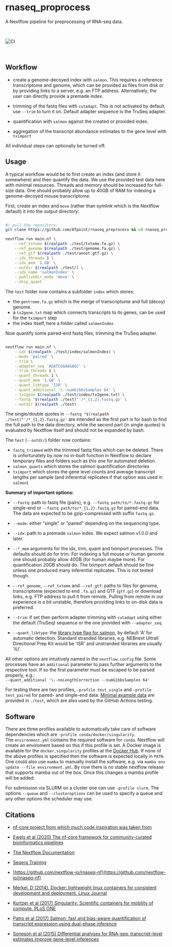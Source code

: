 # rnaseq_proprocess

A Nextflow pipeline for preprocessing of RNA-seq data.

<br>

![CI](https://github.com/ATpoint/rnaseq_preprocess/actions/workflows/CI.yml/badge.svg)

<br>


## Workflow

- create a genome-decoyed index with `salmon`. This requires a reference transcriptome and genome, which can be provided as files from disk or by providing links to a server, e.g. an FTP address.
Alternatively, the user can directly provide a premade index.

- trimming of the fastq files with `cutadapt`. This is not activated by default, use `--trim` to turn it on. Default adapter sequence is the TruSeq adapter.

- quantification with `salmon` against the created or provided index.

- aggregation of the transcript abundance estimates to the gene level with `tximport`

All individual steps can optionally be turned off.

## Usage

A typical workflow would be to first create an index (and store it somewhere) and then quantify the data. We use the provided test data here with minimal resources.
Threads and memory should be increased for full-size data. One should probably allow up to 40GB of RAM for indexing a genome-decoyed mouse transcriptome.

First, create an index and `move` (rather than symlink which is the Nextflow default) it into the output directory:

```bash

#/ pull the repository:
git clone https://github.com/ATpoint/rnaseq_preprocess && cd rnaseq_preprocess

nextflow run main.nf \
    --ref_txtome $(realpath ./test/txtome.fa.gz) \
    --ref_genome $(realpath ./test/genome.fa.gz) \
    --ref_gtf $(realpath ./test/annot.gtf.gz) \
    --idx_threads 1 \
    --idx_mem '1.GB' \
    --outdir $(realpath ./test/) \
    --idx_name 'salmonIndex' \
    --publishdir_mode 'move' \
    --skip_quant    

```

The `test` folder now contains a subfolder `index` which stores:
- the `gentrome.fa.gz` which is the merge of transcriptome and full (decoy) genome. 
- a `tx2gene.txt` map which connects transcripts to its genes, can be used for the `tximport` step
- the index itself, here a folder called `salmonIndex`

Now quantify some paired-end fastq files, trimming the TruSeq adapter. 

```bash

nextflow run main.nf \
    --idx $(realpath ./test/index/salmonIndex) \
    --mode 'paired' \
    --trim \
    --adapter_seq 'AGATCGGAAGAGC' \
    --trim_threads 1 \
    --quant_threads 1 \
    --quant_mem '1.GB' \
    --quant_libtype 'ISR' \
    --quant_additional '\--numGibbsSamples 64' \
    --tx2gene $(realpath ./test/index/tx2gene.txt) \
    --fastq "$(realpath ./test)"'/*_{1,2}.fastq.gz' \
    --outdir $(realpath ./test)

```

The single/double quotes in `--fastq "$(realpath ./test)"'/*_{1,2}.fastq.gz'` are intended as the first part is for bash to find the full path to the data directory,
while the second part (in single quotes) is evaluated by Nextflow itself and should not be expanded by bash.

The `test` (`--outdir`) folder now contains:
- `fastq_trimmed` with the trimmed fastq files which can be deleted. There is unfortunately by now no in-built function in Nextflow to declare temporary files and folders such as this one for automated deletion.
- `salmon_quants` which stores the salmon quantification directories
- `tximport` which stores the gene level counts and average transcript lengths per sample (and inferential replicates if that option was used in `salmon`)

**Summary of important options:**  
  
-  `--fastq`: path to fastq file (pairs), e.g. `--fastq path/to/*.fastq.gz` for single-end or `--fastq path/to/*_{1,2}.fastq.gz` for paired-end data.
The data are expected to be gzip-compressed with suffix `fastq.gz`.

- `--mode`: either "single" or "paired" depending on the sequencing type.

- `--idx`: path to a premade `salmon` index. We expect salmon v1.0.0 and later.

- `--*_mem` arguments for the idx, trim, quant and tximport processes. The defaults should do for trim. For indexing a full mouse or human genome one should probably allow 40GB (for human maybe more).
For quantification 20GB should do. The tximport default should be fine unless one produced many inferential replicates. This is not tested though.

- `--ref_genome`, `--ref_txtome` and `--ref_gtf`: paths to files for genome, transcriptome (expected to end `.fa.gz`) and GTF (`gtf.gz`) or download links, e.g. FTP address to pull it from remote.
Pulling from remote in our experience is a bit unstable, therefore providing links to on-disk data is preferred.

- `--trim`: if set then perform adapter trimming with `cutadapt` using either the default (TruSeq) sequence or the one provided with `--adapter_seq`.

- `--quant_libtype`: the [library type flag for salmon](https://salmon.readthedocs.io/en/latest/salmon.html#quantifying-in-alignment-based-mode), by default 'A' for automatic detection.
Standard stranded libraries, e.g. NEBnext UltraII Directional Prep Kit would be 'ISR' and unstranded libraries are usually 'IU'.

All other options are intuitively named in the `nextflow.config` file. Some processes have an `additional` parameter to pass further arguments to the respective tool. If so the first parameter must be escaped to be parsed properly, e.g.:  
`--quant_additional '\--noLengthCorrection --numGibbsSamples 64'`

For testing there are two profiles, `-profile test_single` and `-profile test_paired` for paired- and single-end data. [Minimal example data](https://github.com/nextflow-io/rnaseq-nf/tree/master/data/ggal) are provided in `./test`,
which are also used by the GitHub Actions testing.

## Software

There are three profiles available to automatically take care of software dependencies which are `-profile conda/docker/singularity`.  
The `environment.yml` contains the required software for `conda`. Nextflow will create an enviroment based on this if this profile is set. 
A Docker image is available for the `docker,singularity` profiles at the [Docker Hub](https://hub.docker.com/r/atpoint/rnaseq_preprocess).
If none of the above profiles is specified then the software is expected locally in `PATH`. One could also use `mamba` to manually install the software, e.g.
via `mamba env update --file environment.yml`. By now there is no stable nextflow release that supports mamba out of the box. Once this changes a mamba profile will be added.

For submission via SLURM on a cluster one can use `-profile slurm`. The options `--queue` and `--clusteroptions` can be used to specify a queue and any other options the scheduler may use.

## Citations

-  [nf-core project from which much code inspiration was taken from](https://nf-co.re/)

-  [Ewels et al (2020) The nf-core framework for community-curated bioinformatics pipelines](https://www.nature.com/articles/s41587-020-0439-x)

-  [The Nextflow Documentation](https://www.nextflow.io/docs/latest/index.html#)

-  [Seqera Training](https://seqera.io/training/)

-  [https://github.com/nextflow-io/rnaseq-nf](https://github.com/nextflow-io/rnaseq-nf)

-  [Merkel, D (2014). Docker: lightweight linux containers for consistent development and deployment. Linux Journal](https://dl.acm.org/doi/10.5555/2600239.2600241)

-  [Kurtzer et al (2017) Singularity: Scientific containers for mobility of compute. PLoS ONE](https://journals.plos.org/plosone/article?id=10.1371/journal.pone.0177459)

-  [Patro et al (2017) Salmon: fast and bias-aware quantification of transcript expression using dual-phase inference](https://www.ncbi.nlm.nih.gov/pmc/articles/PMC5600148/)

-  [Soneson et al (2015) Differential analyses for RNA-seq: transcript-level estimates improve gene-level inferences](https://f1000research.com/articles/4-1521/v2)
